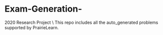 # Exam-Generation-
2020 Research Project \\
This repo includes all the auto_generated problems supported by PrairieLearn. 
